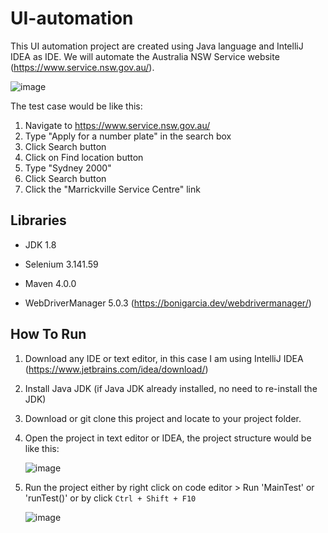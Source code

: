 # UI-automation

This UI automation project are created using Java language and IntelliJ IDEA as IDE. We will automate the Australia NSW Service website (https://www.service.nsw.gov.au/).

![image](https://user-images.githubusercontent.com/60541261/147800361-314d0f12-b005-4795-b7af-441e74d91b79.png)


The test case would be like this:

1. Navigate to https://www.service.nsw.gov.au/
2. Type "Apply for a number plate" in the search box
3. Click Search button
4. Click on Find location button 
5. Type "Sydney 2000" 
6. Click Search button
7. Click the "Marrickville Service Centre" link



## Libraries

- JDK 1.8

- Selenium 3.141.59

- Maven 4.0.0

- WebDriverManager 5.0.3 (https://bonigarcia.dev/webdrivermanager/)

  

## How To Run

1. Download any IDE or text editor, in this case I am using IntelliJ IDEA (https://www.jetbrains.com/idea/download/)

2. Install Java JDK (if Java JDK already installed, no need to re-install the JDK)

3. Download or git clone this project and locate to your project folder.

4. Open the project in text editor or IDEA, the project structure would be like this:

   ![image](https://user-images.githubusercontent.com/60541261/147800375-bb3f4794-4910-48e7-b38b-fbcdb667f86b.png)
   
5. Run the project either by right click on code editor > Run 'MainTest' or 'runTest()' or by click `Ctrl + Shift + F10`

   ![image](https://user-images.githubusercontent.com/60541261/147800386-f8755a67-b87a-4427-aff8-e604b14cfae7.png)




